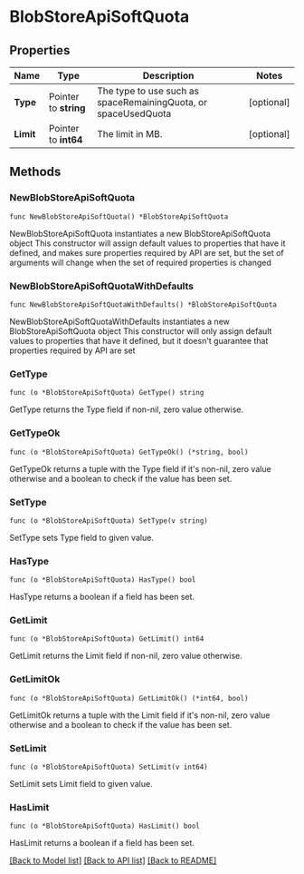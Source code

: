 # BlobStoreApiSoftQuota

## Properties

Name | Type | Description | Notes
------------ | ------------- | ------------- | -------------
**Type** | Pointer to **string** | The type to use such as spaceRemainingQuota, or spaceUsedQuota | [optional] 
**Limit** | Pointer to **int64** | The limit in MB. | [optional] 

## Methods

### NewBlobStoreApiSoftQuota

`func NewBlobStoreApiSoftQuota() *BlobStoreApiSoftQuota`

NewBlobStoreApiSoftQuota instantiates a new BlobStoreApiSoftQuota object
This constructor will assign default values to properties that have it defined,
and makes sure properties required by API are set, but the set of arguments
will change when the set of required properties is changed

### NewBlobStoreApiSoftQuotaWithDefaults

`func NewBlobStoreApiSoftQuotaWithDefaults() *BlobStoreApiSoftQuota`

NewBlobStoreApiSoftQuotaWithDefaults instantiates a new BlobStoreApiSoftQuota object
This constructor will only assign default values to properties that have it defined,
but it doesn't guarantee that properties required by API are set

### GetType

`func (o *BlobStoreApiSoftQuota) GetType() string`

GetType returns the Type field if non-nil, zero value otherwise.

### GetTypeOk

`func (o *BlobStoreApiSoftQuota) GetTypeOk() (*string, bool)`

GetTypeOk returns a tuple with the Type field if it's non-nil, zero value otherwise
and a boolean to check if the value has been set.

### SetType

`func (o *BlobStoreApiSoftQuota) SetType(v string)`

SetType sets Type field to given value.

### HasType

`func (o *BlobStoreApiSoftQuota) HasType() bool`

HasType returns a boolean if a field has been set.

### GetLimit

`func (o *BlobStoreApiSoftQuota) GetLimit() int64`

GetLimit returns the Limit field if non-nil, zero value otherwise.

### GetLimitOk

`func (o *BlobStoreApiSoftQuota) GetLimitOk() (*int64, bool)`

GetLimitOk returns a tuple with the Limit field if it's non-nil, zero value otherwise
and a boolean to check if the value has been set.

### SetLimit

`func (o *BlobStoreApiSoftQuota) SetLimit(v int64)`

SetLimit sets Limit field to given value.

### HasLimit

`func (o *BlobStoreApiSoftQuota) HasLimit() bool`

HasLimit returns a boolean if a field has been set.


[[Back to Model list]](../README.md#documentation-for-models) [[Back to API list]](../README.md#documentation-for-api-endpoints) [[Back to README]](../README.md)


